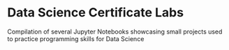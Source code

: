# Data Science Certificate Labs
Compilation of several Jupyter Notebooks showcasing small projects used to practice programming skills for Data Science
